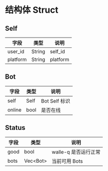# 结构体 Struct

## Self

| 字段     | 类型   | 说明     |
| -------- | ------ | -------- |
| user_id  | String | self_id  |
| platform | String | platform |

## Bot

| 字段   | 类型 | 说明          |
| ------ | ---- | ------------- |
| self   | Self | Bot Self 标识 |
| online | bool | 是否在线      |

## Status

| 字段 | 类型       | 说明                 |
| ---- | ---------- | -------------------- |
| good | bool       | walle-q 是否运行正常 |
| bots | Vec\<Bot\> | 当前可用 Bots        |